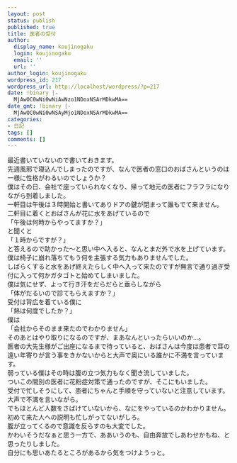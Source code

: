 ```yaml
---
layout: post
status: publish
published: true
title: 医者の受付
author:
  display_name: koujinogaku
  login: koujinogaku
  email: ''
  url: ''
author_login: koujinogaku
wordpress_id: 217
wordpress_url: http://localhost/wordpress/?p=217
date: !binary |-
  MjAwOC0wNi0wNiAwNzo1NDoxNSArMDkwMA==
date_gmt: !binary |-
  MjAwOC0wNi0wNSAyMjo1NDoxNSArMDkwMA==
categories:
- 日記
tags: []
comments: []
---
```

<p>最近書いていないので書いておきます。<br />
先週風邪で寝込んでしまったのですが、なんで医者の窓口のおばさんというのは一様に性格がわるいのでしょうか？<br />
僕はその日、会社で座っていられなくなり、帰って地元の医者にフラフラになりながら到着しました。<br />
一軒目は午後は３時開始と書いてありドアの鍵が閉まって誰もでて来ません。<br />
二軒目に着くとおばさんが花に水をあげているので<br />
「午後は何時からやってますか？」<br />
と聞くと<br />
「１時からですが？」<br />
と答えるので助かった～と思い中へ入ると、なんとまだ外で水を上げています。<br />
僕は椅子に崩れ落ちてもう何を主張する気力もありませんでした。<br />
しばらくすると水をあげ終えたらしく中へ入って来たのですが無言で通り過ぎ受付に入って何かガタゴトと始めてしまいました。<br />
僕は気にせず、よって行き汗をだらだらと垂らしながら<br />
「体がだるいので診てもらえますか？」<br />
受付は背広を着ている僕に<br />
「熱は何度でしたか？」<br />
僕は<br />
「会社からそのまま来たのでわかりません」<br />
そのあとはやり取りになるのですが、まあなんといったらいいのか…。<br />
医者の大先生様がご出座になるまで待っていると、おばさんは今度は患者で耳の遠い年寄りが言う事をきかないからと大声で奥にいる誰かに不満を言っています。<br />
弱っている僕はその時は腹の立つ気力もなく聞き流していました。<br />
ついこの間別の医者に花粉症対策で通ったのですが、そこにもいました。<br />
受付で忙しそうにして、患者にちゃんと手順を守っていないと注意しています。大声で不満を言いながら。<br />
でもほとんど人数をさばけていないから、なにをやっているのかわかりません。初めて来た人への説明も忙しがってないがしろ。<br />
腹が立ってくるので意識を反らすのも大変でした。<br />
かわいそうだなぁと思う一方で、ああいうのも、自由奔放でしあわせかもね、と思ったりしました。<br />
自分にも思いあたるところがあるから気をつけようっと。</p>
